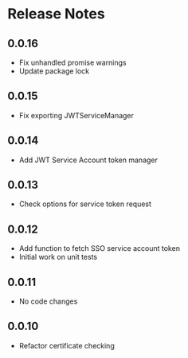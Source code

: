 # Release Notes

## 0.0.16

- Fix unhandled promise warnings
- Update package lock

## 0.0.15

- Fix exporting JWTServiceManager

## 0.0.14

- Add JWT Service Account token manager

## 0.0.13

- Check options for service token request

## 0.0.12

- Add function to fetch SSO service account token
- Initial work on unit tests

## 0.0.11

- No code changes

## 0.0.10

- Refactor certificate checking
